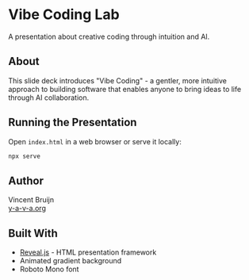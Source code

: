 # Vibe Coding Lab

A presentation about creative coding through intuition and AI.

## About

This slide deck introduces "Vibe Coding" - a gentler, more intuitive approach to building software that enables anyone to bring ideas to life through AI collaboration.

## Running the Presentation

Open `index.html` in a web browser or serve it locally:

```bash
npx serve
```

## Author

Vincent Bruijn  
[y-a-v-a.org](https://y-a-v-a.org)

## Built With

- [Reveal.js](https://revealjs.com/) - HTML presentation framework
- Animated gradient background
- Roboto Mono font